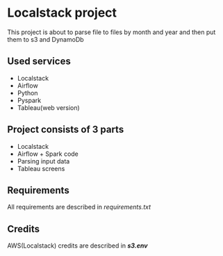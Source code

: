 # Localstack project
This project is about to parse file to files by month and year and then put them to s3 and DynamoDb

## Used services
- Localstack
- Airflow
- Python
- Pyspark
- Tableau(web version)

## Project consists of 3 parts
- Localstack 
- Airflow + Spark code
- Parsing input data
- Tableau screens

## Requirements 
All requirements are described in *requirements.txt*

## Credits
AWS(Localstack) credits are described in ***s3.env***
